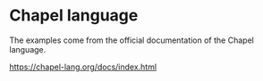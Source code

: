 # Chapel language

The examples come from the official documentation of the Chapel language.

https://chapel-lang.org/docs/index.html
